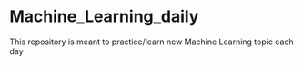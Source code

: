 # Machine_Learning_daily
This repository is meant to practice/learn new Machine Learning topic each day
